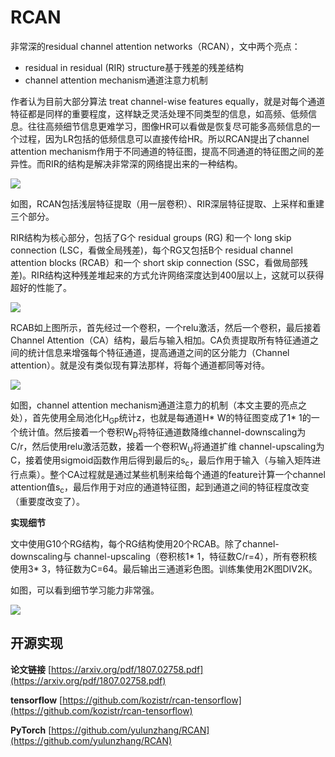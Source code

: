 # RCAN #

非常深的residual channel attention networks（RCAN），文中两个亮点：

- residual in residual (RIR) structure基于残差的残差结构
- channel attention mechanism通道注意力机制

作者认为目前大部分算法 treat channel-wise features equally，就是对每个通道特征都是同样的重要程度，这样缺乏灵活处理不同类型的信息，如高频、低频信息。往往高频细节信息更难学习，图像HR可以看做是恢复尽可能多高频信息的一个过程，因为LR包括的低频信息可以直接传给HR。所以RCAN提出了channel attention mechanism作用于不同通道的特征图，提高不同通道的特征图之间的差异性。而RIR的结构是解决非常深的网络提出来的一种结构。

![](https://github.com/jlygit/AI-video-enhance/blob/master/super%20resolution/image/QQ%E6%88%AA%E5%9B%BE20181224110415.jpg)

如图，RCAN包括浅层特征提取（用一层卷积）、RIR深层特征提取、上采样和重建三个部分。

RIR结构为核心部分，包括了G个 residual groups (RG) 和一个 long skip connection (LSC，看做全局残差)，每个RG又包括B个 residual channel attention blocks (RCAB）和一个 short skip connection (SSC，看做局部残差)。RIR结构这种残差堆起来的方式允许网络深度达到400层以上，这就可以获得超好的性能了。

![](https://github.com/jlygit/AI-video-enhance/blob/master/super%20resolution/image/QQ%E6%88%AA%E5%9B%BE20181224114316.jpg)

RCAB如上图所示，首先经过一个卷积，一个relu激活，然后一个卷积，最后接着Channel Attention（CA）结构，最后与输入相加。CA负责提取所有特征通道之间的统计信息来增强每个特征通道，提高通道之间的区分能力（Channel attention）。就是没有类似现有算法那样，将每个通道都同等对待。

![](https://github.com/jlygit/AI-video-enhance/blob/master/super%20resolution/image/QQ%E6%88%AA%E5%9B%BE20181224115027.jpg)

如图，channel attention mechanism通道注意力的机制（本文主要的亮点之处），首先使用全局池化H<sub>GP</sub>统计z，也就是每通道H* W的特征图变成了1* 1的一个统计值。然后接着一个卷积W<sub>D</sub>将特征通道数降维channel-downscaling为C/r，然后使用relu激活范数，接着一个卷积W<sub>U</sub>将通道扩维 channel-upscaling为C，接着使用sigmoid函数作用后得到最后的s<sub>c</sub>，最后作用于输入（与输入矩阵进行点乘）。整个CA过程就是通过某些机制来给每个通道的feature计算一个channel attention值s<sub>c</sub>，最后作用于对应的通道特征图，起到通道之间的特征程度改变（重要度改变了）。

**实现细节**


文中使用G10个RG结构，每个RG结构使用20个RCAB。除了channel-downscaling与 channel-upscaling（卷积核1* 1，特征数C/r=4），所有卷积核使用3* 3，特征数为C=64。最后输出三通道彩色图。训练集使用2K图DIV2K。

如图，可以看到细节学习能力非常强。

![](https://github.com/jlygit/AI-video-enhance/blob/master/super%20resolution/image/QQ%E6%88%AA%E5%9B%BE20181224144650.jpg)

## 开源实现 ##

**论文链接**  [https://arxiv.org/pdf/1807.02758.pdf](https://arxiv.org/pdf/1807.02758.pdf)

**tensorflow**  [https://github.com/kozistr/rcan-tensorflow](https://github.com/kozistr/rcan-tensorflow)

**PyTorch** [https://github.com/yulunzhang/RCAN](https://github.com/yulunzhang/RCAN)

